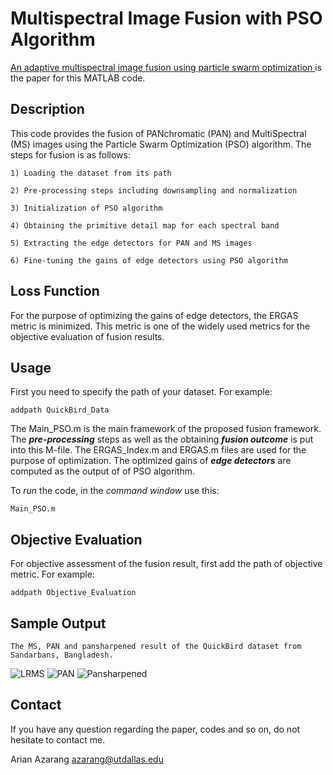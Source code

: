 # Multispectral Image Fusion with PSO Algorithm

[An adaptive multispectral image fusion using particle swarm optimization
](https://ieeexplore.ieee.org/abstract/document/7985325) is the paper for this MATLAB code.


Description
----------
This code provides the fusion of PANchromatic (PAN) and MultiSpectral (MS) images using the Particle Swarm Optimization (PSO) algorithm. The steps for fusion is as follows: 

    1) Loading the dataset from its path
    
    2) Pre-processing steps including downsampling and normalization
    
    3) Initialization of PSO algorithm
    
    4) Obtaining the primitive detail map for each spectral band 
    
    5) Extracting the edge detectors for PAN and MS images
    
    6) Fine-tuning the gains of edge detectors using PSO algorithm



Loss Function
--------------
For the purpose of optimizing the gains of edge detectors, the ERGAS metric is minimized. This metric is one of the widely used metrics for the objective evaluation of fusion results. 

Usage
------------
First you need to specify the path of your dataset.
For example:

    addpath QuickBird_Data
The Main_PSO.m is the main framework of the proposed fusion framework. The _**pre-processing**_ steps as well as the obtaining _**fusion outcome**_ is put into this M-file. The ERGAS_Index.m and ERGAS.m files are used for the purpose of optimization. The optimized gains of _**edge detectors**_ are computed as the output of of PSO algorithm. 

To _run_ the code, in the _command window_ use this: 

    Main_PSO.m

Objective Evaluation
----------
For objective assessment of the fusion result, first add the path of objective metric. For example: 

    addpath Objective_Evaluation

Sample Output
-----------
    
    The MS, PAN and pansharpened result of the QuickBird dataset from Sandarbans, Bangladesh. 

![LRMS](https://user-images.githubusercontent.com/48659018/56171542-5284ec00-5fab-11e9-93fb-a973ba1e8014.png)
![PAN](https://user-images.githubusercontent.com/48659018/56171559-603a7180-5fab-11e9-8626-c1103ca22e6d.png)
![Pansharpened](https://user-images.githubusercontent.com/48659018/56171570-6892ac80-5fab-11e9-86be-8f86e797e974.png)


Contact
--------
If you have any question regarding the paper, codes and so on, do not hesitate to contact me. 

Arian Azarang  azarang@utdallas.edu
